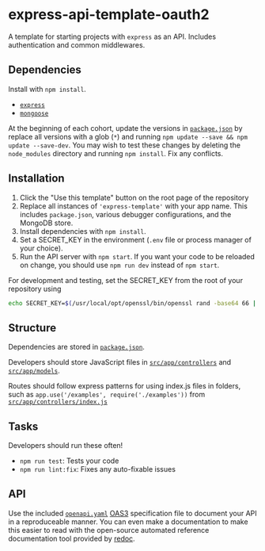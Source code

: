 # express-api-template-oauth2

A template for starting projects with `express` as an API. Includes
authentication and common middlewares.

## Dependencies

Install with `npm install`.

-   [`express`](http://expressjs.com/)
-   [`mongoose`](http://mongoosejs.com/)

At the beginning of each cohort, update the versions in
[`package.json`](package.json) by replace all versions with a glob (`*`) and
running `npm update --save && npm update --save-dev`. You may wish to test these
changes by deleting the `node_modules` directory and running `npm install`.
Fix any conflicts.

## Installation

1.  Click the "Use this template" button on the root page of the repository
1.  Replace all instances of `'express-template'` with your app name. This
    includes `package.json`, various debugger configurations, and the MongoDB
    store.
1.  Install dependencies with `npm install`.
1.  Set a SECRET_KEY in the environment (`.env` file or process manager of your choice).
1.  Run the API server with `npm start`. If you want your code to be reloaded on
    change, you should use `npm run dev` instead of
    `npm start`.

For development and testing, set the SECRET_KEY from the root of your
 repository using

```sh
echo SECRET_KEY=$(/usr/local/opt/openssl/bin/openssl rand -base64 66 | tr -d '\n') >>.env
```


## Structure

Dependencies are stored in [`package.json`](package.json).

Developers should store JavaScript files in [`src/app/controllers`](src/app/controllers)
 and [`src/app/models`](src/app/models).

Routes should follow express patterns for using index.js files in folders, such as `app.use('/examples', require('./examples'))` from [`src/app/controllers/index.js`](src/app/controllers/index.js)

## Tasks

Developers should run these often!

-   `npm run test`: Tests your code 
-   `npm run lint:fix`: Fixes any auto-fixable issues

## API

Use the included [`openapi.yaml`](./openapi.yaml) [OAS3](https://swagger.io/docs/specification/about/) specification file to document your API in a reproduceable manner. You can even make a documentation to make this easier to read with the open-source automated reference documentation tool provided by [redoc](https://github.com/Redocly/redoc).
